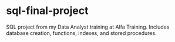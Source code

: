 # sql-final-project
SQL project from my Data Analyst training at Alfa Training. Includes database creation, functions, indexes, and stored procedures.
